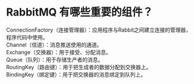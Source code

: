 # RabbitMQ 有哪些重要的组件？

ConnectionFactory（连接管理器）：应用程序与Rabbit之间建立连接的管理器，程序代码中使用。  
Channel（信道）：消息推送使用的通道。  
Exchange（交换器）：用于接受、分配消息。  
Queue（队列）：用于存储生产者的消息。  
RoutingKey（路由键）：用于把生成者的数据分配到交换器上。  
BindingKey（绑定键）：用于把交换器的消息绑定到队列上。  

‍
